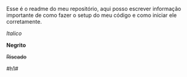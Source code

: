 Esse é o readme do meu repositório, aqui posso escrever informação importante de como fazer o setup do meu código e como iniciar ele corretamente.

*Italico* 

**Negrito** 

~~Riscado~~ 

#h1# 